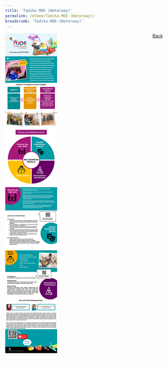 ```yaml
---
title: 'Tadika MOE (Waterway)'
permalink: /mlmoe/Tadika-MOE-(Waterway)/
breadcrumb: 'Tadika-MOE-(Waterway)'
---
```

<a href="/gallery/pameran-bahasa-melayu-malay-language-exhibitions-c/preschool/" style="float:right;">Back</a>
 <img src="/images/MKWATERWAY-ML.jpg"> <br/>

<div class="btntop"><a href="#top" style="text-decoration:none;"><span style="color:white"><b>Top</b></span></a></div>
